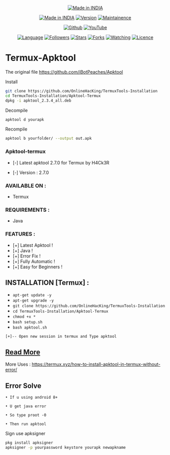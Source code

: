 <p align="center">
<a href="https://h4ck3r0.github.io/"><img title="Made in INDIA" src="https://img.shields.io/badge/MADE%20IN-INDIA-SCRIPT?colorA=%23ff8100&colorB=%23017e40&colorC=%23ff0000&style=for-the-badge"></a>
</p>
<p align="center">
<a href="https://h4ck3r0.github.io/"><img title="Made in INDIA" src="https://img.shields.io/badge/Tool-Apktool-green.svg?style=flat-square"></a>
<a href="https://h4ck3r0.github.io/"><img title="Version" src="https://img.shields.io/badge/Version-1.0-green.svg?style=flat-square"></a>
<a href="https://h4ck3r0.github.io/"><img title="Maintainence" src="https://img.shields.io/badge/Maintained%3F-yes-green.svg?style=flat-square"></a>
</p>


<p align="center">
<a href="https://github.com/OnlineHacKing"><img title="Github" src="https://img.shields.io/badge/OnlineHacKing-brightgreen?style=for-the-badge&logo=github"></a>
<a href="https://youtube.com/onlinehacking2"><img title="YouTube" src="https://img.shields.io/badge/YouTube-Online Hacking-red?style=for-the-badge&logo=Youtube"></a>
</p>
<p align="center">
<a href="https://github.com/OnlineHacKing"><img title="Language" src="https://img.shields.io/badge/Made%20with-Bash-1f425f.svg?v=103&style=flat-square"></a>
<a href="https://github.com/OnlineHacKing"><img title="Followers" src="https://img.shields.io/github/followers/OnlineHacKing?color=blue&style=flat-square"></a>
<a href="https://github.com/OnlineHacKing"><img title="Stars" src="https://img.shields.io/github/stars/OnlineHacKing/TermuxTools-Installation?color=red&style=flat-square"></a>
<a href="https://github.com/OnlineHacKing"><img title="Forks" src="https://img.shields.io/github/forks/OnlineHacKing/TermuxTools-Installation?color=red&style=flat-square"></a>
<a href="https://github.com/OnlineHacKing"><img title="Watching" src="https://img.shields.io/github/watchers/OnlineHacKing/TermuxTools-Installation?label=Watchers&color=blue&style=flat-square"></a>
<a href="https://github.com/OnlineHacKing"><img title="Licence" src="https://img.shields.io/badge/License-GNU-blue.svg?style=flat-square"></a>
</p>

# Termux-Apktool

The original file 
https://github.com/iBotPeaches/Apktool


Install 

```bash
git clone https://github.com/OnlineHacKing/TermuxTools-Installation
cd TermuxTools-Installation/Apktool-Termux
dpkg -i apktool_2.3.4_all.deb
```

Decompile

```bash
apktool d yourapk 
```

Recompile 

```bash
apktool b yourfolder/ --output out.apk
```




### Apktool-termux


* [-] Latest apktool 2.7.0 for Termux by H4Ck3R

* [-] Version : 2.7.0


### AVAILABLE ON :

* Termux

### REQUIREMENTS :

* Java


### FEATURES :
* [+] Latest Apktool !
* [+] Java  !
* [+] Error Fix !
* [+] Fully Automatic !
* [+] Easy for Beginners !

## INSTALLATION [Termux] :

* `apt-get update -y`
* `apt-get upgrade -y`
* `git clone https://github.com/OnlineHacKing/TermuxTools-Installation`
* `cd TermuxTools-Installation/Apktool-Termux`
* `chmod +x *`
* `bash setup.sh`
* `bash apktool.sh`
```
[+]-- Open new session in termux and Type apktool
```

## [Read More](https://termux.xyz/how-to-install-apktool-in-termux-without-error/) 
More Uses : https://termux.xyz/how-to-install-apktool-in-termux-without-error/
 
## Error Solve

```
• If u using android 8+

• U get java error

• So type proot -0

• Then run apktool
```


Sign use apksigner

```bash
pkg install apksigner
apksigner -p yourpassword keystore yourapk newapkname
```
